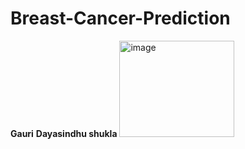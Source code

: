 # Breast-Cancer-Prediction
**Gauri**
__Dayasindhu shukla__
<img width="184" height="154" alt="image" src="https://github.com/user-attachments/assets/cbcda4fd-b07e-4f2a-a947-ad1bc14df65c" />
